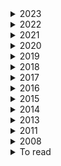 <details><summary>  2023 </summary>

1. [How to avoid machine learning pitfalls: guide for academic researchers](https://arxiv.org/pdf/2108.02497.pdf)
2. [Should You Mask 15% in Masked Language Modeling?](https://arxiv.org/pdf/2202.08005.pdf) 10 Feb 2023
3. [The NLP Task Effectiveness of Long-Range Transformers](https://arxiv.org/pdf/2202.07856.pdf)  11 Feb 2023
4. [Learning Better Masking for Better Language Model Pre-training](https://arxiv.org/pdf/2208.10806.pdf) 25 May 2023
5. [LONGNET: Scaling Transformers to 1,000,000,000 Tokens](https://arxiv.org/pdf/2307.02486.pdf)  19 Jul 2023
6. [Exploring the Limits of Transfer Learning with a Unified Text-to-Text Transformer](https://arxiv.org/pdf/1910.10683.pdf) 9 Sep 2023
7. [RoFormer: Enhanced Transformer with Rotary Position Embedding](https://arxiv.org/pdf/2104.09864.pdf)  8 Nov 2023

</details>

<details><summary>  2022 </summary>

1. [Learn To Remember: Transformer with Recurrent Memory for Document-Level Machine Translation](https://arxiv.org/pdf/2205.01546.pdf)  3 May 2022
2. [Exploring Neural Models for Query-Focused Summarization](https://arxiv.org/pdf/2112.07637.pdf)   26 Apr 2022
3. [EXT5: TOWARDS EXTREME MULTI-TASK SCALING FOR TRANSFER LEARNING](https://arxiv.org/pdf/2111.10952.pdf)   29 Jan 2022
4. [cosFormer: Rethinking Softmax in Attention](https://arxiv.org/pdf/2202.08791.pdf) 17  Feb 2022
5. [The Efficiency Misnomer](https://arxiv.org/pdf/2110.12894.pdf)  6 Mar 2022  
6. [HIBRIDS: Attention with Hierarchical Biases for Structure-aware Long Document Summarization](https://arxiv.org/pdf/2203.10741.pdf)  21 Mar 2022
7. [On the Intrinsic and Extrinsic Fairness Evaluation Metrics for Contextualized Language Representations](https://arxiv.org/pdf/2203.13928.pdf)  25 March 2022
8. [Position Information in Transformers:An Overview](https://watermark.silverchair.com/coli_a_00445.pdf?token=AQECAHi208BE49Ooan9kkhW_Ercy7Dm3ZL_9Cf3qfKAc485ysgAAAzswggM3BgkqhkiG9w0BBwagggMoMIIDJAIBADCCAx0GCSqGSIb3DQEHATAeBglghkgBZQMEAS4wEQQMiF2pW3jmgMl_l_omAgEQgIIC7luPtILVeDT3W-cICJMGu285No_ZhMuCD6cytZDXtmJ9Zs188Vawlndp7-DDl2HpQeIV4ZtOEwLoSouGeRMqeZMbEqWD4yWRqivJWcQ6qtdWUTpNKyjsQtysX8x-wWU1GaNuh8PkKVXy7w4rZunjHkJTk7sSJ06kDwaGW-I8c8-cxf9gUcRhlCUJ-U8aCflPjW1W-wm8bTD9mndtg5vwHbTMpqvuzuoQ7aJBjgxXAJ6GE08RMP1wNGBmRvT_C3LkZnyBPBx1Xc7g0IeTMrVStOzpEdkJFGsZnj2X_8DyLm1mfrrwnNaY9FgRrYy0JMjYTCjIgnvuxuermAhoenRU0cISkaUm5wXxqUx6Qcen8Au1YT3sK-_uBIWrJdArhETEErtgvzkYLgsqyDs9V6wOBeFIFucodAbgZIcRu4CtUqPj82hqG-n9QxRsLVqCx76QIfzt53am20cwjZSpf4aef58Zv-d1XVhf0ON8O0CWZ8kZem5mlibAqaEebX5bzqipMfPL8Qt0BfyYYOvTXWT7ba6r4hl7UN246bAMVhIs1odMpJSnC8jbRk-_CeOawumwVVxYojp4hwjAhAa3wh8WsTGKG2QzlAbboHc5teZwrQqLXPuFM4pgU7IaeycgY5EQv_Qv4rJuByBZpuIekUIJbMgMhhu7ogr8qd9tYw-eEa-qab1KoXJaAktP1NzxExLfx55BJYuYMUy36Cv1kh2gJxfIHqHO4PI2UIBUUqu2WXDZpOVAKgEtuXKvNnxxJiUOx6T2aAHap1uAmDpn-D6OPcnMO_ttF8XHM9MX--F9NUxeVOo6o6gUni_MY_Ox0AGYk2Gg3efgrwjmgAAcvKlMIT9ka4Tu8BN_P5Gi-2LTi3CEdaBAHM1TFU_tr7H4XBTkXR2Zylk1bgS2xidTrUDOTJF1jqHwvNLOyGqADDr0tK_CFrODh74Fvrimy--oxwlvbbgI3NIuGABmw8XhExqmtzlJAzDwVqCgiqkuFx4xOg)  30 Mrch 2022
9. [LongT5: Efficient Text-To-Text Transformer for Long Sequences](https://arxiv.org/pdf/2112.07916.pdf)  3 May 2022
10. [Semantic Self-Segmentation for Abstractive Summarization of Long Documents in Low-Resource Regimes](https://www.semanticscholar.org/paper/Semantic-Self-Segmentation-for-Abstractive-of-Long-Moro-Ragazzi/4eb45f33446018175e266738be22f4d830ed697e)  28 June 2022
11. [An Empirical Survey on Long Document Summarization:Datasets, Models and Metrics](https://arxiv.org/pdf/2207.00939.pdf)  3 Jul 2022
12. [BLONDE: An Automatic Evaluation Metric for Document-level Machine Translation](https://arxiv.org/pdf/2103.11878.pdf) 5 jul 2022
13. [Scaling Laws vs Model Architectures:How does Inductive Bias Influence Scaling?](https://arxiv.org/pdf/2207.10551.pdf)  21 july 2022
14. [A Survey of Controllable Text Generation using Transformer-based Pre-trained Language Models](https://arxiv.org/pdf/2201.05337.pdf) 24 Aug 2023
15. [inearizing Transformer with Key-Value Memory Bank](https://arxiv.org/pdf/2203.12644.pdf)  13 Oct 2022
16. [STAR-Transformer: A Spatio-temporal Cross Attention Transformer for Human Action Recognition](https://arxiv.org/pdf/2210.07503.pdf)  14 Oct 2022
17. [Processing Long Legal Documents with Pre-trained Transformers: Modding LegalBERT and Longformer](https://aclanthology.org/2022.nllp-1.11.pdf)  2 November 2022
18. [Processing Long Legal Documents with Pre-trained Transformers:Modding LegalBERT and Longformer](https://arxiv.org/pdf/2211.00974.pdf) 10 Nov 2022
19. [RETHINKING ATTENTION WITH PERFORMERS](https://arxiv.org/pdf/2009.14794.pdf)   19 Nov 2022
20. [Transformer Language Models without Positional Encodings Still Learn Positional Information](https://arxiv.org/pdf/2203.16634.pdf) 5 Dec 2022
21. [CTRLsum: Towards Generic Controllable Text Summarization](https://aclanthology.org/2022.emnlp-main.396/) December 7-11, 2022
22. [A Length-Extrapolatable Transformer](https://arxiv.org/pdf/2212.10554.pdf)  20 Dec 2022
23. [Efficient Long-Text Understanding with Short-Text Models](https://arxiv.org/pdf/2208.00748.pdf) 27 Dec 2022

    
</details>

<details><summary>  2021 </summary>

1. [Big Bird: Transformers for Longer Sequences](https://arxiv.org/pdf/2007.14062.pdf) 8 Jan 2021
2. [Leveraging Passage Retrieval with Generative Models for Open Domain Question Answering](https://arxiv.org/pdf/2007.01282.pdf)  3 Feb 2021
3. [Efficient Attentions for Long Document Summarization](https://arxiv.org/pdf/2104.02112.pdf)   11 Apr 2021
4. [READTWICE: Reading Very Large Documents with Memories](https://arxiv.org/pdf/2105.04241.pdf)  11 May 2021
5. [Synthesizer: Rethinking Self-Attention for Transformer Models](https://arxiv.org/pdf/2005.00743.pdf) 24 May 2021
6. [Long-Span Summarization via Local Attention and Content Selection](https://arxiv.org/pdf/2105.03801.pdf)   29 May 2021
7. [Controllable Abstractive Dialogue Summarization with Sketch Supervision](https://arxiv.org/abs/2105.14064)  3 Jun 2021
8. [Poolingformer: Long document modeling with pooling attention](https://arxiv.org/pdf/2105.04371.pdf)  24 Oct 2022
4. [Switch transformers: Scaling to trillion parameter models with simple and efficient sparsity](https://arxiv.org/pdf/2101.03961.pdf)  ArXiv  11 January 2021
7. [Hierarchical Learning for Generation with Long Source Sequences](https://arxiv.org/pdf/2104.07545.pdf)  Published 15 April 2021
8. [Long-Span Summarization via Local Attention and Content Selection](https://arxiv.org/pdf/2105.03801.pdf)  8 May 2021
9. [HIBERT: Document Level Pre-training of Hierarchical Bidirectional Transformers for Document Summarization](https://arxiv.org/pdf/1905.06566.pdf) 16 May 2019
10. [G-Transformer for Document-level Machine Translation](https://arxiv.org/pdf/2105.14761.pdf)   31 May 2021
11. [Sliding Selector Network with Dynamic Memory for Extractive Summarization of Long Documents](https://aclanthology.org/2021.naacl-main.470.pdf) June 6–11, 2021
12. [Charformer: Fast character transformers via gradient-based subword tokenization](https://arxiv.org/pdf/2106.12672.pdf)  Published 23 June 2021
13. [Perceiver IO: A General Architecture for Structured Inputs & Outputs](https://arxiv.org/pdf/2107.14795.pdf)  30 July 2021
14. [Video Paragraph Captioning as a Text Summarization Task](https://aclanthology.org/2021.acl-short.9.pdf)  August 1–6, 2021
15. [CDLM: Cross-Document Language Modeling](https://arxiv.org/pdf/2101.00406.pdf)  2 Sep 2021
16. [Do Transformer Modifications Transfer Across Implementations and Applications?](https://arxiv.org/pdf/2102.11972.pdf)  10 Sep 2021 
17. [SHAPE: Shifted Absolute Position Embedding for Transformers](https://arxiv.org/pdf/2109.05644.pdf)   13 Sep 2021
18. [Context-Adaptive Document-Level Neural Machine Translation](https://arxiv.org/pdf/2104.08259.pdf)  7 Oct 2021
19. [NB-MLM: Efficient Domain Adaptation of Masked Language Models for Sentiment Analysis](https://aclanthology.org/2021.emnlp-main.717.pdf)   November 7–11, 2021
16. [Sparse is Enough in Scaling Transformers](https://arxiv.org/pdf/2111.12763.pdf)  24 Nov 2021
17. [Memory transformer with hierarchical attention for long document processing](https://ieeexplore.ieee.org/document/9681776)  25 November 2021
18. [ GLaM: Efficient scaling of language models with mixtureof-experts. ](https://arxiv.org/pdf/2112.06905.pdf)   13 December 2021
   
    
</details> 
    

<details><summary>  2020 </summary>
    
1. [Reformer: The Efficient Transformer](https://arxiv.org/pdf/2001.04451.pdf)  Published 13 January 2020 , publishe on arive 18 Feb 2020
2. [SpanBERT: Improving Pre-training by Representing and Predicting Spans](https://arxiv.org/pdf/1907.10529.pdf)  18 Jan 2020
3. [Sparse sinkhorn attention](https://arxiv.org/pdf/2002.11296.pdf)    26 February 2020
4. [Efficient Content-Based Sparse Attention with Routing Transformers](https://arxiv.org/pdf/2003.05997.pdf)  12 March 2020
5. [Learning to Encode Position for Transformer with Continuous Dynamical Mode](https://arxiv.org/pdf/2003.09229.pdf)  13 Mar 2020
6. [Leveraging Pre-trained Checkpoints for Sequence Generation Tasks](https://arxiv.org/pdf/1907.12461.pdf) 16 April 2020
7. [ETC: Encoding Long and Structured Inputs in Transformers](https://aclanthology.org/2020.emnlp-main.19.pdf)  17 April 2020
8. [From Standard Summarization to New Tasks and Beyond: Summarization with Manifold Information](https://arxiv.org/pdf/2005.04684.pdf) 10 May 2020
9. [XLNet: Generalized Autoregressive Pretraining for Language Understanding](https://arxiv.org/pdf/1906.08237.pdf)  2 Jan 2020 
10. [SpanBERT: Improving Pre-training by Representing and Predicting Spans](https://arxiv.org/pdf/1907.10529.pdf)  8 Jan 2020
11. [Funnel-transformer: Filtering out sequential redundancy for efficient language processing](https://arxiv.org/pdf/2006.03236.pdf) Published  5 June 2020
12. [GMAT: Global Memory Augmentation for Transformers](https://arxiv.org/pdf/2006.03274.pdf)  5 Jun 2020
13. [Masked Language Modeling for Proteins via Linearly Scalable Long-Context Transformers](https://arxiv.org/pdf/2006.03555.pdf)  Published 5 June 2020
14. [Linformer: Self-Attention with Linear Complexity](https://arxiv.org/pdf/2006.04768.pdf)  14 Jun 2020
15. [SEAL: Segment-wise Extractive-Abstractive Long-form Text Summarization](https://arxiv.org/pdf/2006.10213.pdf)  18 Jun 2020
16. [Transformers are RNNs: Fast autoregressive transformers with linear attention.](https://arxiv.org/pdf/2006.16236.pdf)    29 June 2020
17. [GShard: Scaling Giant Models with Conditional Computation and Automatic Sharding](https://arxiv.org/pdf/2006.16668.pdf)  30 June 2020
18. [Do Transformers Need Deep Long-Range Memory?](https://arxiv.org/pdf/2007.03356.pdf)  7 July 20207 July 2020
19. [PEGASUS: Pre-training with Extracted Gap-sentences for Abstractive Summarization](https://arxiv.org/pdf/1912.08777.pdf) 10 Jul 2020
20. [Transformers are RNNs: Fast Autoregressive Transformers with Linear Attention](https://arxiv.org/pdf/2006.16236.pdf) 31 Aug 2020
21. [A Divide-and-Conquer Approach to the Summarization of Long Documents](https://arxiv.org/pdf/2004.06190.pdf)    23 Sep 2020  
22. [RETHINKING ATTENTION WITH PERFORMERS](https://arxiv.org/pdf/2009.14794.pdf) 30 sep_2020
23. [Masked Language Modeling for Proteins via Linearly Scalable Long-Context Transformers](https://arxiv.org/pdf/2006.03555.pdf)   1 Oct 2020
24. [What Do Position Embeddings Learn? An Empirical Study of Pre-Trained Language Model Positional Encoding](https://arxiv.org/pdf/2010.04903.pdf)   10 Oct 2020
25. [Rethinking Document-level Neural Machine Translation](https://arxiv.org/pdf/2010.08961.pdf) 18 October 2020
26. [Blockwise Self-Attention for Long Document Understanding](https://arxiv.org/pdf/1911.02972.pdf)  1 Nov 2020
27. [LONG RANGE ARENA: A BENCHMARK FOR EFFICIENT TRANSFORMERS](https://arxiv.org/pdf/2011.04006.pdf)   8 Nov 2020
28. [ETC: Encoding Long and Structured Inputs in Transformers](https://aclanthology.org/2020.emnlp-main.19.pdf)  November 16–20, 2020
29. [Longformer: The Long-Document Transformer](https://arxiv.org/pdf/2004.05150.pdf)  2 Dec 2020
30. [CTRLSUM: TOWARDS GENERIC CONTROLLABLE TEXT SUMMARIZATION](https://arxiv.org/pdf/2012.04281.pdf)   8 Dec 2020

    
</details>  

<details><summary>  2019 </summary>

1. [Analysis of Positional Encodings for Neural Machine Translation](https://www-i6.informatik.rwth-aachen.de/publications/download/1132/RosendahlJanTranVietAnhKhoaWangWeiyueNeyHermann--AnalysisofPositionalEncodingsforNeuralMachineTranslation--2019.pdf)   2019
2. [Language Models are Unsupervised Multitask Learners](https://gwern.net/doc/ai/nn/transformer/gpt/2019-radford.pdf)  2019
3. [CC-News-En: A Large English News Corpus](https://people.eng.unimelb.edu.au/ammoffat/abstracts/cikm20ccnews.pdf)  2019
4. [Representation Learning with Contrastive Predictive Coding](https://arxiv.org/pdf/1807.03748.pdf)     22 Jan 2019
5. [Cloze-driven Pretraining of Self-attention Networks](https://arxiv.org/pdf/1903.07785.pdf)     19 Mar 2019
6. [Generating long sequences with sparse transformers](https://arxiv.org/pdf/1904.10509.pdf)  Published 23 April 2019
7. [HIBERT: Document Level Pre-training of Hierarchical Bidirectional Transformers for Document Summarization](https://arxiv.org/pdf/1905.06566.pdf)   16 May 2019 
8. [Sample Efficient Text Summarization Using a Single Pre-Trained Transformer](https://arxiv.org/pdf/1905.08836.pdf)  21 May 2019
9. [BERT: Pre-training of Deep Bidirectional Transformers for Language Understanding](https://arxiv.org/pdf/1810.04805.pdf)  24 May 2019 
10. [Set Transformer: A Framework for Attention-based Permutation-Invariant Neural Networks](https://arxiv.org/pdf/1810.00825.pdf)  26 May 2019
11. [Transformer-XL: Attentive Language Models beyond a Fixed-Length Context](https://arxiv.org/pdf/1901.02860.pdf)  2 Jun 2019
12. [ERNIE: Enhanced Language Representation with Informative Entities](https://arxiv.org/pdf/1905.07129.pdf)   4 Jun 2019
13. [Large memory layers with product keys](https://arxiv.org/pdf/1907.05242.pdf)   10 July 2019
14. [RoBERTa: A Robustly Optimized BERT Pretraining Approach](https://arxiv.org/pdf/1907.11692.pdf)  26 Jul 2019
15. [Natural Questions: A Benchmark for Question Answering Research](https://aclanthology.org/Q19-1026.pdf)    1 August 2019
16. [Adaptive Attention Span in Transformers](https://arxiv.org/pdf/1905.07799.pdf)   8 Aug 2019
17. [Neural Text Summarization: A Critical Evaluation](https://arxiv.org/pdf/1908.08960.pdf)   23 Aug 2019
18. [Text Summarization with Pretrained Encoders](https://arxiv.org/pdf/1908.08345.pdf)  5 Sep 2019
19. [Generating Logical Forms from Graph Representations of Text and Entities](https://arxiv.org/pdf/1905.08407.pdf)  25 Sep 2019
20. [A Simple Method for Commonsense Reasoning](https://arxiv.org/pdf/1806.02847.pdf)    26 Sep 2019
21. [Evaluating the Factual Consistency of Abstractive Text Summarization](https://arxiv.org/pdf/1910.12840.pdf)       28 October 2019
22. [Text Summarization with Pretrained Encoders.](https://arxiv.org/pdf/1910.12840.pdf)   Published 28 October 2019
23. [Evaluating the Factual Consistency of Abstractive Text Summarization](https://arxiv.org/pdf/1910.12840.pdf)   28 Oct 2019
24. [BART: Denoising Sequence-to-Sequence Pre-training for Natural Language Generation, Translation, and Comprehension](https://arxiv.org/pdf/1910.13461.pdf)   29 Oct 2019
25. [SAMSum Corpus: A Human-annotated Dialogue Dataset for Abstractive Summarization](https://aclanthology.org/D19-5409.pdf)  4 Nov 2019
26. [Open Domain Web Keyphrase Extraction Beyond Language Modeling](https://arxiv.org/pdf/1911.02671.pdf)  6 Nov 2019
27. [COMPRESSIVE TRANSFORMERS FOR LONG-RANGE SEQUENCE MODELLING](https://arxiv.org/pdf/1911.05507.pdf)   13 Nov 2019  
    
</details>


<details><summary>  2018 </summary>

1. [Self-Attention with Relative Position Representations](https://arxiv.org/pdf/1803.02155.pdf)  12 Apr 2018
2. [Set Transformer: A Framework for Attention-based Permutation-Invariant Neural Networks](https://arxiv.org/pdf/1810.00825.pdf)   26 May 2019
3. [Generating Wikipedia by summarizing long sequences](https://arxiv.org/pdf/1801.10198.pdf)  30 Jan 2018
4. [NEWSROOM: A Dataset of 1.3 Million Summaries with Diverse Extractive Strategies](https://aclanthology.org/N18-1065.pdf)   June 1 - 6, 2018
5. [Constructing Datasets for Multi-hop Reading Comprehension Across Documents](https://arxiv.org/pdf/1710.06481.pdf)   11 Jun 2018
6. [HOTPOTQA: A Dataset for Diverse, Explainable Multi-hop Question Answering](https://arxiv.org/pdf/1809.09600.pdf)  25 Sep 2018
7. [Uncovering divergent linguistic information in word embeddings with lessons for intrinsic and extrinsic evaluation](https://aclanthology.org/K18-1028.pdf) October 31 - November 1, 2018
8. [MUSIC TRANSFORMER: GENERATING MUSIC WITH LONG-TERM STRUCTURE](https://arxiv.org/pdf/1809.04281.pdf)  12 Dec 2018 
9. 

    
</details> 

<details><summary>  2017 </summary>

1. [Get To The Point: Summarization with Pointer-Generator Networks](https://aclanthology.org/P17-1099.pdf)   Published 1 April 2017
2. [Get To The Point: Summarization with Pointer-Generator Networks](https://arxiv.org/pdf/1704.04368.pdf)  25 Apr 2017
3. [Attention Is All You Need](https://arxiv.org/pdf/1706.03762.pdf)     12 June 2017
4. [Convolutional Sequence to Sequence Learning](https://arxiv.org/pdf/1705.03122.pdf)     25 Jul 2017
5. [DECOUPLED WEIGHT DECAY REGULARIZATION](https://openreview.net/pdf?id=Bkg6RiCqY7)   14 November 2017
    
</details> 

<details><summary>  2016 </summary>

1. [Generating Sentences from a Continuous Space](https://arxiv.org/pdf/1511.06349.pdf)    12 May 2016
2. [Learning-Based Single-Document Summarization with Compression and Anaphoricity Constraints](https://arxiv.org/pdf/1603.08887.pdf)   8 Jun 2016
3. [SQuAD: 100,000+ Questions for Machine Comprehension of Text](https://arxiv.org/pdf/1606.05250v1.pdf)  16 Jun 2016
4. []()
    
</details> 

<details><summary>  2015 </summary>

1. [A Neural Attention Model for Abstractive Sentence Summarization](https://arxiv.org/pdf/1509.00685.pdf)  3 Sep 2015
2. [Teaching Machines to Read and Comprehend](https://arxiv.org/pdf/1506.03340.pdf)   19 Nov 2015

    
</details> 

<details><summary>  2014 </summary>

6. 
    
</details> 

<details><summary>  2013 </summary>

1.[Recursive Deep Models for Semantic Compositionality Over a Sentiment Treebank](https://aclanthology.org/P11-1015.pdf)  19 June 2011 
    
</details> 

<details><summary>  2011 </summary>

1.[Learning Word Vectors for Sentiment Analysis](https://aclanthology.org/P11-1015.pdf)   19 June 2011 
    
</details> 

<details><summary>  2008 </summary>

1.[A unified architecture for natural language processing: deep neural networks with multitask learning](http://machinelearning.org/archive/icml2008/papers/391.pdf)   5 July 2008
</details> 


<details><summary>  To read </summary>

1. [Efficient Long-Text Understanding with Short-Text Models](https://direct.mit.edu/tacl/article/doi/10.1162/tacl_a_00547/115346/Efficient-Long-Text-Understanding-with-Short-Text)
2. [Simple Local Attentions Remain Competitive for Long-Context Tasks](https://arxiv.org/pdf/2112.07210.pdf) 4 May 2022
3. [Adapting Pretrained Text-to-Text Models for Long Text Sequences](https://arxiv.org/pdf/2209.10052.pdf)  16 Nov 2022
4. [Investigating Efficiently Extending Transformers Long Input Summarization](https://arxiv.org/pdf/2208.04347.pdf)  8 Aug 2022
5. [A Survey on Long Text Modeling with Transformers](https://arxiv.org/pdf/2302.14502.pdf)  28 Feb 2023
6. [How Far are We from Robust Long Abstractive Summarization?](https://arxiv.org/pdf/2210.16732.pdf)  30 Oct 2022
7. [ZeroSCROLLS: A Zero-Shot Benchmark for Long Text Understanding](https://arxiv.org/pdf/2305.14196.pdf) 23 May 2023
8. [In-context Autoencoder for Context Compression in a Large Language Model](https://arxiv.org/pdf/2307.06945.pdf)  13 Jul 2023
9. [Lost in the Middle: How Language Models Use Long Contexts](https://arxiv.org/pdf/2307.03172.pdf) 6 Jul 2023
10. [Position Information in Transformers:An Overview](https://arxiv.org/pdf/2102.11090.pdf)  9 Sep 2021
11. [mLongT5: A Multilingual and Efficient Text-To-Text Transformer for Longer Sequences](https://arxiv.org/pdf/2305.11129.pdf)  18 May 2023 
13. [Dynamic Masking Rate Schedules for MLM Pretraining](https://arxiv.org/pdf/2305.15096.pdf)
14. [RoBERTa: A Robustly Optimized BERT Pretraining Approach](https://arxiv.org/pdf/1907.11692.pdf) 26 Jul 2019
15. [Cross-Attention is All You Need:Adapting Pretrained Transformers for Machine Translation](https://aclanthology.org/2021.emnlp-main.132.pdf)
16. [Efficient Transformers: A Survey](https://arxiv.org/pdf/2009.06732.pdf)   4 Mar 2022
17. [PONET: POOLING NETWORK FOR EFFICIENT TOKEN MIXING IN LONG SEQUENCES](https://arxiv.org/pdf/2110.02442.pdf) 22 May 2023
18. [DEBERTAV3: IMPROVING DEBERTA USING ELECTRA-STYLE PRE-TRAINING WITH GRADIENTDISENTANGLED EMBEDDING SHARING](https://arxiv.org/pdf/2111.09543.pdf) 24 Mar 2023
19. [COLT5: Faster Long-Range Transformers with Conditional Computation](https://arxiv.org/pdf/2303.09752.pdf) 14 Apr 2023
20. [AWESOME: GPU Memory-constrained Long Document Summarization using Memory Mechanism and Global Salient Content](https://arxiv.org/pdf/2305.14806.pdf) 24 May 2023
21. [Adapting Language Models to Compress Contexts](https://arxiv.org/pdf/2305.14788.pdf) 24 May 2023
22. [Long-range Language Modeling with Self-retrieval](https://arxiv.org/pdf/2306.13421.pdf)  23 Jun 2023
23. [LONG RANGE ARENA: A BENCHMARK FOR EFFICIENTTRANSFORMERS](https://arxiv.org/pdf/2011.04006.pdf)  8 Nov 2020
24. [Block-State Transformer](https://arxiv.org/pdf/2306.09539.pdf)  15 Jun 2023
25. [Scaling Laws vs Model Architectures: How does Inductive Bias Influence Scaling?](https://arxiv.org/pdf/2207.10551.pdf)  21 Jul 2022
26. [Emergent Abilities of Large Language Models](https://arxiv.org/pdf/2206.07682.pdf)   26 Oct 2022
27. [ColBERT: Efficient and Effective Passage Search via Contextualized Late Interaction over BERT](https://arxiv.org/pdf/2004.12832.pdf) 4 Jun 2020
28. [An Experimental Study on Pretraining Transformers from Scratch for IR](https://arxiv.org/pdf/2301.10444.pdf)   25 Jan 2023
29. [In-context Autoencoder for Context Compression in a Large Language Model](https://arxiv.org/pdf/2307.06945.pdf) 13 Jul 2023
30. [Adapting Language Models to Compress Contexts](https://arxiv.org/pdf/2305.14788.pdf#cite.RMT)   24 May 2023
31. [Blockwise Compression of Transformer-based Models without Retraining](https://arxiv.org/pdf/2304.01483.pdf)  4 Apr 2023
32. [Hypoformer: Hybrid Decomposition Transformer for Edge-friendly Neural Machine Translation](https://aclanthology.org/2022.emnlp-main.475.pdf)
33. [Text Compression-aided Transformer Encoding](https://arxiv.org/pdf/2102.05951.pdf)   11 Feb 2021
34. [GROUPED SELF-ATTENTION MECHANISM FOR A MEMORY-EFFICIENT TRANSFORMER](https://arxiv.org/pdf/2210.00440.pdf) 6 Oct 2022
35. [Shortformer: Better Language Modeling Using Shorter Inputs](https://aclanthology.org/2021.acl-long.427.pdf)
36. [Shortformer: Better Language Modeling Using Shorter Inputs](https://aclanthology.org/2021.acl-long.427.pdf)  August 1–6, 2021. Facebook AI Research, 3Allen Institute for AI
37. [A Length-Extrapolatable Transformer](https://arxiv.org/pdf/2212.10554.pdf)    20 Dec 2022
38. [he Stack: 3 TB of permissively licensed source code](https://arxiv.org/pdf/2211.15533.pdf)        20 Nov 2022
39. [https://arxiv.org/pdf/2110.08207.pdf](MULTITASK PROMPTED TRAINING ENABLES ZERO-SHOT TASK GENERALIZATION)   17 March 2022
    
    
</details> 
